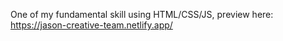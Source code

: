 One of my fundamental skill using HTML/CSS/JS, preview here: https://jason-creative-team.netlify.app/
